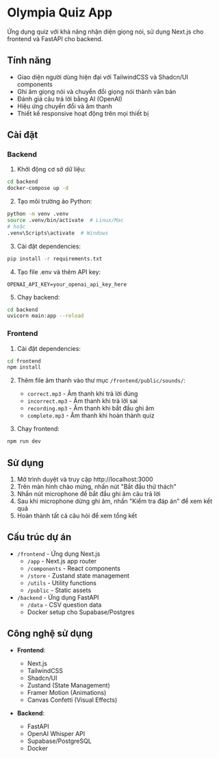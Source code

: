 # Olympia Quiz App

Ứng dụng quiz với khả năng nhận diện giọng nói, sử dụng Next.js cho frontend và FastAPI cho backend.

## Tính năng

- Giao diện người dùng hiện đại với TailwindCSS và Shadcn/UI components
- Ghi âm giọng nói và chuyển đổi giọng nói thành văn bản
- Đánh giá câu trả lời bằng AI (OpenAI)
- Hiệu ứng chuyển đổi và âm thanh
- Thiết kế responsive hoạt động trên mọi thiết bị

## Cài đặt

### Backend

1. Khởi động cơ sở dữ liệu:
```bash
cd backend
docker-compose up -d
```

2. Tạo môi trường ảo Python:
```bash
python -m venv .venv
source .venv/bin/activate  # Linux/Mac
# hoặc
.venv\Scripts\activate  # Windows
```

3. Cài đặt dependencies:
```bash
pip install -r requirements.txt
```

4. Tạo file .env và thêm API key:
```
OPENAI_API_KEY=your_openai_api_key_here
```

5. Chạy backend:
```bash
cd backend
uvicorn main:app --reload
```

### Frontend

1. Cài đặt dependencies:
```bash
cd frontend
npm install
```

2. Thêm file âm thanh vào thư mục `/frontend/public/sounds/`:
   - `correct.mp3` - Âm thanh khi trả lời đúng
   - `incorrect.mp3` - Âm thanh khi trả lời sai
   - `recording.mp3` - Âm thanh khi bắt đầu ghi âm
   - `complete.mp3` - Âm thanh khi hoàn thành quiz

3. Chạy frontend:
```bash
npm run dev
```

## Sử dụng

1. Mở trình duyệt và truy cập http://localhost:3000
2. Trên màn hình chào mừng, nhấn nút "Bắt đầu thử thách"
3. Nhấn nút microphone để bắt đầu ghi âm câu trả lời
4. Sau khi microphone dừng ghi âm, nhấn "Kiểm tra đáp án" để xem kết quả
5. Hoàn thành tất cả câu hỏi để xem tổng kết

## Cấu trúc dự án

- `/frontend` - Ứng dụng Next.js
  - `/app` - Next.js app router
  - `/components` - React components
  - `/store` - Zustand state management
  - `/utils` - Utility functions
  - `/public` - Static assets
- `/backend` - Ứng dụng FastAPI
  - `/data` - CSV question data
  - Docker setup cho Supabase/Postgres

## Công nghệ sử dụng

- **Frontend**:
  - Next.js
  - TailwindCSS
  - Shadcn/UI
  - Zustand (State Management)
  - Framer Motion (Animations)
  - Canvas Confetti (Visual Effects)

- **Backend**:
  - FastAPI
  - OpenAI Whisper API
  - Supabase/PostgreSQL
  - Docker
